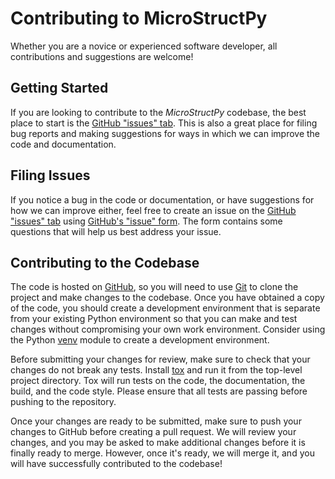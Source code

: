 <!-- adapted from pandas .github/CONTRIBUTING.md -->
<!-- https://github.com/pandas-dev/pandas/blob/master/.github/CONTRIBUTING.md -->

# Contributing to MicroStructPy

Whether you are a novice or experienced software developer,
all contributions and suggestions are welcome!

## Getting Started

If you are looking to contribute to the *MicroStructPy* codebase,
the best place to start is the
[GitHub "issues" tab](https://github.com/kip-hart/MicroStructPy/issues).
This is also a great place for filing bug reports and making suggestions for
ways in which we can improve the code and documentation.

## Filing Issues

If you notice a bug in the code or documentation, or have suggestions for
how we can improve either, feel free to create an issue on the
[GitHub "issues" tab](https://github.com/kip-hart/MicroStructPy/issues) using
[GitHub's "issue" form](https://github.com/kip-hart/MicroStructPy/issues/new).
The form contains some questions that will help us best address your issue.

## Contributing to the Codebase

The code is hosted on [GitHub](https://www.github.com/kip-hart/MicroStructPy),
so you will need to use [Git](http://git-scm.com/) to clone the project and
make changes to the codebase.
Once you have obtained a copy of the code, you should create a development
environment that is separate from your existing Python environment so that
you can make and test changes without compromising your own work environment.
Consider using the Python
[venv](https://docs.python.org/3/library/venv.html#module-venv) module to
create a development environment.

Before submitting your changes for review, make sure to check that your
changes do not break any tests.
Install [tox](https://tox.readthedocs.io) and run it from the top-level project
directory.
Tox will run tests on the code, the documentation, the build, and the code
style.
Please ensure that all tests are passing before pushing to the repository.

Once your changes are ready to be submitted, make sure to push your changes to
GitHub before creating a pull request.
We will review your changes, and you may be asked to make additional changes
before it is finally ready to merge.
However, once it's ready, we will merge it, and you will have successfully
contributed to the codebase!
